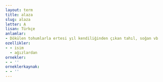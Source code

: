 ```yaml
---
layout: term
title: alaza
slug: alaza
letter: A
lisan: Türkçe
anlamlar:
- Dökülen tohumlarla ertesi yıl kendiliğinden çıkan tahıl, soğan vb
ozellikler:
- - isim
  - ağızlardan
ornekler:
- - ''
orneklerkaynak:
- - ''
---
```

